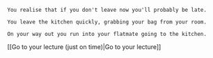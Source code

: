 	You realise that if you don't leave now you'll probably be late.
	
	You leave the kitchen quickly, grabbing your bag from your room.
	
	On your way out you run into your flatmate going to the kitchen.

[[Go to your lecture (just on time)|Go to your lecture]]